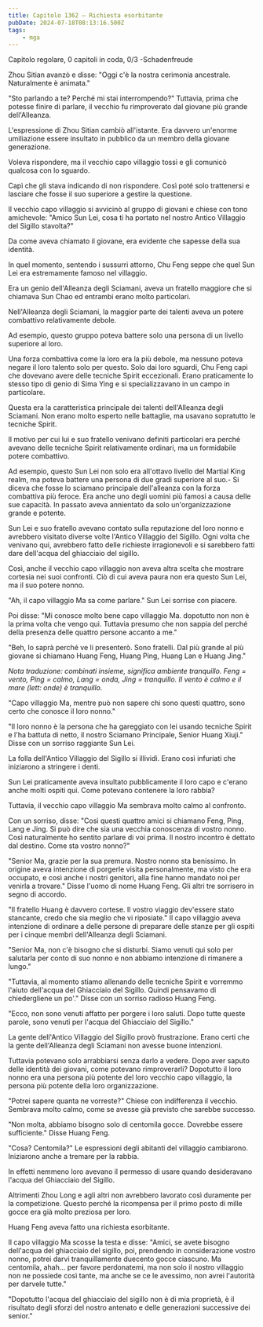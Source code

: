 ```yaml
---
title: Capitolo 1362 – Richiesta esorbitante
pubDate: 2024-07-18T08:13:16.500Z
tags:
    - mga
---
```



Capitolo regolare, 
0 capitoli in coda, 0/3
-Schadenfreude


Zhou Sitian avanzò e disse: "Oggi c'è la nostra cerimonia ancestrale. Naturalmente è animata."


"Sto parlando a te? Perché mi stai interrompendo?" Tuttavia, prima che potesse finire di parlare, il vecchio fu rimproverato dal giovane più grande dell'Alleanza.


L'espressione di Zhou Sitian cambiò all'istante. Era davvero un'enorme umiliazione essere insultato in pubblico da un membro della giovane generazione.


Voleva rispondere, ma il vecchio capo villaggio tossì e gli comunicò qualcosa con lo sguardo.


Capì che gli stava indicando di non rispondere. Così poté solo trattenersi e lasciare che fosse il suo superiore a gestire la questione.


Il vecchio capo villaggio si avvicinò al gruppo di giovani e chiese con tono amichevole: "Amico Sun Lei, cosa ti ha portato nel nostro Antico Villaggio del Sigillo stavolta?"


Da come aveva chiamato il giovane, era evidente che sapesse della sua identità.


In quel momento, sentendo i sussurri attorno, Chu Feng seppe che quel Sun Lei era estremamente famoso nel villaggio.


Era un genio dell'Alleanza degli Sciamani, aveva un fratello maggiore che si chiamava Sun Chao ed entrambi erano molto particolari.


Nell'Alleanza degli Sciamani, la maggior parte dei talenti aveva un potere combattivo relativamente debole.


Ad esempio, questo gruppo poteva battere solo una persona di un livello superiore al loro.


Una forza combattiva come la loro era la più debole, ma nessuno poteva negare il loro talento solo per questo. Solo dai loro sguardi, Chu Feng capì che dovevano avere delle tecniche Spirit eccezionali. Erano praticamente lo stesso tipo di genio di Sima Ying e si specializzavano in un campo in particolare.


Questa era la caratteristica principale dei talenti dell'Alleanza degli Sciamani. Non erano molto esperto nelle battaglie, ma usavano sopratutto le tecniche Spirit.


Il motivo per cui lui e suo fratello venivano definiti particolari era perché avevano delle tecniche Spirit relativamente ordinari, ma un formidabile potere combattivo.


Ad esempio, questo Sun Lei non solo era all'ottavo livello del Martial King realm, ma poteva battere una persona di due gradi superiore al suo.- Si diceva che fosse lo sciamano principale dell'alleanza con la forza combattiva più feroce. Era anche uno degli uomini più famosi a causa delle sue capacità. In passato aveva annientato da solo un'organizzazione grande e potente.


Sun Lei e suo fratello avevano contato sulla reputazione del loro nonno e avrebbero visitato diverse volte l'Antico Villaggio del Sigillo. Ogni volta che venivano qui, avrebbero fatto delle richieste irragionevoli e si sarebbero fatti dare dell'acqua del ghiacciaio del sigillo.


Così, anche il vecchio capo villaggio non aveva altra scelta che mostrare cortesia nei suoi confronti. Ciò di cui aveva paura non era questo Sun Lei, ma il suo potere nonno.


"Ah, il capo villaggio Ma sa come parlare." Sun Lei sorrise con piacere.


Poi disse: "Mi conosce molto bene capo villaggio Ma. dopotutto non non è la prima volta che vengo qui. Tuttavia presumo che non sappia del perché della presenza delle quattro persone accanto a me."


"Beh, lo saprà perché ve li presenterò. Sono fratelli. Dal più grande al più giovane si chiamano Huang Feng, Huang Ping, Huang Lan e Huang Jing."


<em>Nota traduzione: combinati insieme, significa ambiente tranquillo. Feng = vento, Ping = calmo, Lang = onda, Jing = tranquillo. Il vento è calmo e il mare (lett: onde) è tranquillo.</em>


"Capo villaggio Ma, mentre può non sapere chi sono questi quattro, sono certo che conosce il loro nonno."


"Il loro nonno è la persona che ha gareggiato con lei usando tecniche Spirit e l'ha battuta di netto, il nostro Sciamano Principale, Senior Huang Xiuji." Disse con un sorriso raggiante Sun Lei.


La folla dell'Antico Villaggio del Sigillo si illividì. Erano così infuriati che iniziarono a stringere i denti.


Sun Lei praticamente aveva insultato pubblicamente il loro capo e c'erano anche molti ospiti qui. Come potevano contenere la loro rabbia?


Tuttavia, il vecchio capo villaggio Ma sembrava molto calmo al confronto.


Con un sorriso, disse: "Così questi quattro amici si chiamano Feng, Ping, Lang e Jing. Si può dire che sia una vecchia conoscenza di vostro nonno. Così naturalmente ho sentito parlare di voi prima. Il nostro incontro è dettato dal destino. Come sta vostro nonno?"


"Senior Ma, grazie per la sua premura. Nostro nonno sta benissimo. In origine aveva intenzione di porgerle visita personalmente, ma visto che era occupato, e così anche i nostri genitori, alla fine hanno mandato noi per venirla a trovare." Disse l'uomo di nome Huang Feng. Gli altri tre sorrisero in segno di accordo.


"Il fratello Huang è davvero cortese. Il vostro viaggio dev'essere stato stancante, credo che sia meglio che vi riposiate." Il capo villaggio aveva intenzione di ordinare a delle persone di preparare delle stanze per gli ospiti per i cinque membri dell'Alleanza degli Sciamani.


"Senior Ma, non c'è bisogno che si disturbi. Siamo venuti qui solo per salutarla per conto di suo nonno e non abbiamo intenzione di rimanere a lungo."


"Tuttavia, al momento stiamo allenando delle tecniche Spirit e vorremmo l'aiuto dell'acqua del Ghiacciaio del Sigillo. Quindi pensavamo di chiedergliene un po'." Disse con un sorriso radioso Huang Feng.


"Ecco, non sono venuti affatto per porgere i loro saluti. Dopo tutte queste parole, sono venuti per l'acqua del Ghiacciaio del Sigillo."


La gente dell'Antico Villaggio del Sigillo provò frustrazione. Erano certi che la gente dell'Alleanza degli Sciamani non avesse buone intenzioni.


Tuttavia potevano solo arrabbiarsi senza darlo a vedere. Dopo aver saputo delle identità dei giovani, come potevano rimproverarli? Dopotutto il loro nonno era una persona più potente del loro vecchio capo villaggio, la persona più potente della loro organizzazione.


"Potrei sapere quanta ne vorreste?" Chiese con indifferenza il vecchio. Sembrava molto calmo, come se avesse già previsto che sarebbe successo.


"Non molta, abbiamo bisogno solo di centomila gocce. Dovrebbe essere sufficiente." Disse Huang Feng.


"Cosa? Centomila?" Le espressioni degli abitanti del villaggio cambiarono. Iniziarono anche a tremare per la rabbia.


In effetti nemmeno loro avevano il permesso di usare quando desideravano l'acqua del Ghiacciaio del Sigillo.


Altrimenti Zhou Long e agli altri non avrebbero lavorato così duramente per la competizione. Questo perché la ricompensa per il primo posto di mille gocce era già molto preziosa per loro.


Huang Feng aveva fatto una richiesta esorbitante.


Il capo villaggio Ma scosse la testa e disse: "Amici, se avete bisogno dell'acqua del ghiacciaio del sigillo, poi, prendendo in considerazione vostro nonno, potrei darvi tranquillamente duecento gocce ciascuno. Ma centomila, ahah... per favore perdonatemi, ma non solo il nostro villaggio non ne possiede così tante, ma anche se ce le avessimo, non avrei l'autorità per darvele tutte."


"Dopotutto l'acqua del ghiacciaio del sigillo non è di mia proprietà, è il risultato degli sforzi del nostro antenato e delle generazioni successive dei senior."
                                
                                



